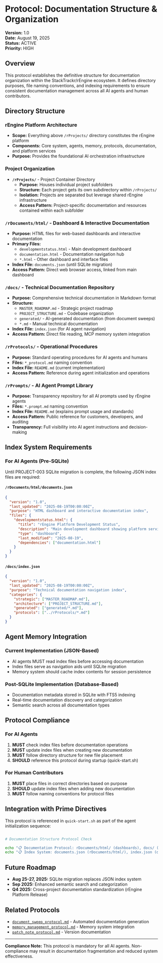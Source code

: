 # Protocol: Documentation Structure & Organization

**Version:** 1.0  
**Date:** August 19, 2025  
**Status:** ACTIVE  
**Priority:** HIGH  

## Overview

This protocol establishes the definitive structure for documentation organization within the StackTrackr/rEngine ecosystem. It defines directory purposes, file naming conventions, and indexing requirements to ensure consistent documentation management across all AI agents and human contributors.

## Directory Structure

### **rEngine Platform Architecture**

- **Scope:** Everything above `/rProjects/` directory constitutes the rEngine platform
- **Components:** Core system, agents, memory, protocols, documentation, and platform services
- **Purpose:** Provides the foundational AI orchestration infrastructure

### **Project Organization**

- **`/rProjects/`** - Project Container Directory
  - **Purpose:** Houses individual project subfolders
  - **Structure:** Each project gets its own subdirectory within `/rProjects/`
  - **Isolation:** Projects are separated but leverage shared rEngine infrastructure
  - **Access Pattern:** Project-specific documentation and resources contained within each subfolder

### `/rDocuments/html/` - Dashboard & Interactive Documentation

- **Purpose:** HTML files for web-based dashboards and interactive documentation
- **Primary Files:**
  - `developmentstatus.html` - Main development dashboard
  - `documentation.html` - Documentation navigation hub
  - `*.html` - Other dashboard and interface files
- **Index File:** `documents.json` (until SQLite migration)
- **Access Pattern:** Direct web browser access, linked from main dashboard

### `/docs/` - Technical Documentation Repository  

- **Purpose:** Comprehensive technical documentation in Markdown format
- **Structure:**
  - `MASTER_ROADMAP.md` - Strategic project roadmap
  - `PROJECT_STRUCTURE.md` - Codebase organization
  - `generated/` - AI-generated documentation (from document sweeps)
  - `*.md` - Manual technical documentation
- **Index File:** `index.json` (for AI agent navigation)
- **Access Pattern:** Direct file reading, MCP memory system integration

### `/rProtocols/` - Operational Procedures

- **Purpose:** Standard operating procedures for AI agents and humans
- **Files:** `*_protocol.md` naming convention
- **Index File:** `README.md` (current implementation)
- **Access Pattern:** Reference during agent initialization and operations

### `/rPrompts/` - AI Agent Prompt Library

- **Purpose:** Transparency repository for all AI prompts used by rEngine agents
- **Files:** `*.prompt.md` naming convention
- **Index File:** `README.md` (explains prompt usage and standards)
- **Access Pattern:** Public reference for customers, developers, and auditing
- **Transparency:** Full visibility into AI agent instructions and decision-making

## Index System Requirements

### For AI Agents (Pre-SQLite)

Until PROJECT-003 SQLite migration is complete, the following JSON index files are required:

#### `/rDocuments/html/documents.json`

```json
{
  "version": "1.0",
  "last_updated": "2025-08-19T00:00:00Z",
  "purpose": "HTML dashboard and interactive documentation index",
  "files": {
    "developmentstatus.html": {
      "title": "rEngine Platform Development Status",
      "description": "Main development dashboard showing platform services and current status",
      "type": "dashboard",
      "last_modified": "2025-08-19",
      "dependencies": ["documentation.html"]
    }
  }
}
```

#### `/docs/index.json`

```json
{
  "version": "1.0",
  "last_updated": "2025-08-19T00:00:00Z",
  "purpose": "Technical documentation navigation index",
  "categories": {
    "strategic": ["MASTER_ROADMAP.md"],
    "architecture": ["PROJECT_STRUCTURE.md"],
    "generated": ["generated/*.md"],
    "protocols": ["../rProtocols/*.md"]
  }
}
```

## Agent Memory Integration

### Current Implementation (JSON-Based)

- AI agents MUST read index files before accessing documentation
- Index files serve as navigation aids until SQLite migration
- Memory system should cache index contents for session persistence

### Post-SQLite Implementation (Database-Based)

- Documentation metadata stored in SQLite with FTS5 indexing
- Real-time documentation discovery and categorization
- Semantic search across all documentation types

## Protocol Compliance

### For AI Agents

1. **MUST** check index files before documentation operations
2. **MUST** update index files when creating new documentation
3. **MUST** follow directory structure for new file placement
4. **SHOULD** reference this protocol during startup (quick-start.sh)

### For Human Contributors

1. **MUST** place files in correct directories based on purpose
2. **SHOULD** update index files when adding new documentation
3. **MUST** follow naming conventions for protocol files

## Integration with Prime Directives

This protocol is referenced in `quick-start.sh` as part of the agent initialization sequence:

```bash

# Documentation Structure Protocol Check

echo "📋 Documentation Protocol: rDocuments/html/ (dashboards), docs/ (technical), rProtocols/ (procedures)"
echo "📋 Index System: documents.json (rDocuments/html/), index.json (docs) until SQLite migration"
```

## Future Roadmap

- **Aug 25-27, 2025:** SQLite migration replaces JSON index system
- **Sep 2025:** Enhanced semantic search and categorization
- **Q4 2025:** Cross-project documentation standardization (rEngine Platform Release)

## Related Protocols

- [`document_sweep_protocol.md`](document_sweep_protocol.md) - Automated documentation generation
- [`memory_management_protocol.md`](memory_management_protocol.md) - Memory system integration
- [`patch_note_protocol.md`](patch_note_protocol.md) - Version documentation

---

**Compliance Note:** This protocol is mandatory for all AI agents. Non-compliance may result in documentation fragmentation and reduced system effectiveness.
